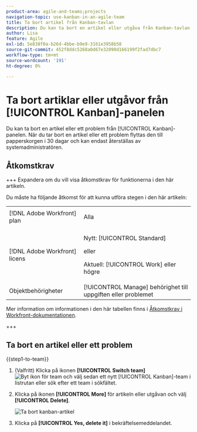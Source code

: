 ```yaml
---
product-area: agile-and-teams;projects
navigation-topic: use-kanban-in-an-agile-team
title: Ta bort artikel från Kanban-tavlan
description: Du kan ta bort en artikel eller utgåva från Kanban-tavlan. När du tar bort en artikel eller ett problem flyttas den till papperskorgen i 30 dagar och kan endast återställas av systemadministratören.
author: Lisa
feature: Agile
exl-id: 5e838f0a-b26d-4bbe-b9e9-3161e3958b58
source-git-commit: 452f8ddc5268a0d67e32090d166199f2fad7dbc7
workflow-type: tm+mt
source-wordcount: '191'
ht-degree: 0%

---
```


# Ta bort artiklar eller utgåvor från [!UICONTROL Kanban]-panelen

Du kan ta bort en artikel eller ett problem från [!UICONTROL Kanban]-panelen. När du tar bort en artikel eller ett problem flyttas den till papperskorgen i 30 dagar och kan endast återställas av systemadministratören.

## Åtkomstkrav

+++ Expandera om du vill visa åtkomstkrav för funktionerna i den här artikeln.

Du måste ha följande åtkomst för att kunna utföra stegen i den här artikeln:

<table style="table-layout:auto"> 
 <col> 
 </col> 
 <col> 
 </col> 
 <tbody> 
  <tr> 
   <td role="rowheader">[!DNL Adobe Workfront] plan</td> 
   <td> <p>Alla</p> </td> 
  </tr> 
  <tr> 
   <td role="rowheader">[!DNL Adobe Workfront] licens</td> 
   <td> <p>Nytt: [!UICONTROL Standard]</p> 
   eller
   <p>Aktuell: [!UICONTROL Work] eller högre</p> </td> 
  </tr>
  <tr> 
   <td role="rowheader">Objektbehörigheter</td> 
   <td>[!UICONTROL Manage] behörighet till uppgiften eller problemet </td> 
  </tr> 
 </tbody> 
</table>

Mer information om informationen i den här tabellen finns i [Åtkomstkrav i Workfront-dokumentationen](/help/quicksilver/administration-and-setup/add-users/access-levels-and-object-permissions/access-level-requirements-in-documentation.md).

+++

## Ta bort en artikel eller ett problem

{{step1-to-team}}

1. (Valfritt) Klicka på ikonen **[!UICONTROL Switch team]** ![Byt ikon för team](assets/switch-team-icon.png) och välj sedan ett nytt [!UICONTROL Kanban]-team i listrutan eller sök efter ett team i sökfältet.
1. Klicka på ikonen **[!UICONTROL More]** för artikeln eller utgåvan och välj **[!UICONTROL Delete]**.

   ![Ta bort kanban-artikel](assets/kanban-delete-story.png)

1. Klicka på **[!UICONTROL Yes, delete it]** i bekräftelsemeddelandet.
